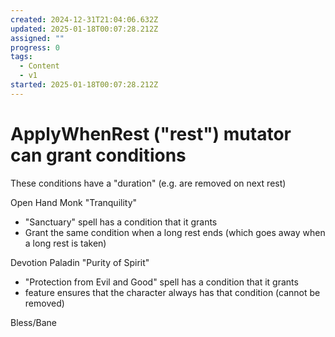 ```yaml
---
created: 2024-12-31T21:04:06.632Z
updated: 2025-01-18T00:07:28.212Z
assigned: ""
progress: 0
tags:
  - Content
  - v1
started: 2025-01-18T00:07:28.212Z
---
```


# ApplyWhenRest ("rest") mutator can grant conditions

These conditions have a "duration" (e.g. are removed on next rest)

Open Hand Monk "Tranquility"
- "Sanctuary" spell has a condition that it grants
- Grant the same condition when a long rest ends (which goes away when a long rest is taken)

Devotion Paladin "Purity of Spirit"
- "Protection from Evil and Good" spell has a condition that it grants
- feature ensures that the character always has that condition (cannot be removed)

Bless/Bane
